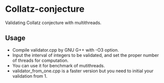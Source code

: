 # Collatz-conjecture
Validating Collatz conjecture with multithreads.

## Usage
- Compile validator.cpp by GNU G++ with -O3 option.
- Input the interval of integers to be validated, and set the proper number of threads for computation.
- You can use it for benchmark of mutithreads.
- validator_from_one.cpp is a faster version but you need to initial your validation from 1.
